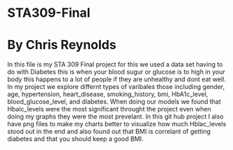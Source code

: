 # STA309-Final
# By Chris Reynolds 
In this file is my STA 309 Final project for this we used a data set having to do with Diabetes this is when your blood sugur or glucose is to high in your body this happens to a lot of people if they are unhealthy and dont eat well. In my project we explore differnt types of varibales those including gender, age, hypertension, heart_disease, smoking_history, bmi, HbA1c_level, blood_glucose_level, and diabetes. When doing our models we found that Hbalc_levels were the most significant throught the project even when doing my graphs they were the most prevelant. In this git hub project I also have png files to make my charts better to visualize how much Hblac_levels stood out in the end and also found out that BMI is correlant of getting diabetes and that you should keep a good BMI. 
